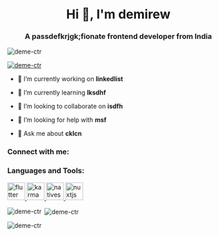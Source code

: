 <h1 align="center">Hi 👋, I'm demirew</h1>
<h3 align="center">A passdefkrjgk;fionate frontend developer from India</h3>

<p align="left"> <img src="https://komarev.com/ghpvc/?username=deme-ctr&label=Profile%20views&color=0e75b6&style=flat" alt="deme-ctr" /> </p>

<p align="left"> <a href="https://github.com/ryo-ma/github-profile-trophy"><img src="https://github-profile-trophy.vercel.app/?username=deme-ctr" alt="deme-ctr" /></a> </p>

- 🔭 I’m currently working on **linkedlist**

- 🌱 I’m currently learning **lksdhf**

- 👯 I’m looking to collaborate on **isdfh**

- 🤝 I’m looking for help with **msf**

- 💬 Ask me about **cklcn**

<h3 align="left">Connect with me:</h3>
<p align="left">
</p>

<h3 align="left">Languages and Tools:</h3>
<p align="left"> <a href="https://flutter.dev" target="_blank" rel="noreferrer"> <img src="https://www.vectorlogo.zone/logos/flutterio/flutterio-icon.svg" alt="flutter" width="40" height="40"/> </a> <a href="https://karma-runner.github.io/latest/index.html" target="_blank" rel="noreferrer"> <img src="https://raw.githubusercontent.com/detain/svg-logos/780f25886640cef088af994181646db2f6b1a3f8/svg/karma.svg" alt="karma" width="40" height="40"/> </a> <a href="https://nativescript.org/" target="_blank" rel="noreferrer"> <img src="https://raw.githubusercontent.com/detain/svg-logos/780f25886640cef088af994181646db2f6b1a3f8/svg/nativescript.svg" alt="nativescript" width="40" height="40"/> </a> <a href="https://nuxtjs.org/" target="_blank" rel="noreferrer"> <img src="https://www.vectorlogo.zone/logos/nuxtjs/nuxtjs-icon.svg" alt="nuxtjs" width="40" height="40"/> </a> </p>

<p><img align="left" src="https://github-readme-stats.vercel.app/api/top-langs?username=deme-ctr&show_icons=true&locale=en&layout=compact" alt="deme-ctr" /></p>

<p>&nbsp;<img align="center" src="https://github-readme-stats.vercel.app/api?username=deme-ctr&show_icons=true&locale=en" alt="deme-ctr" /></p>

<p><img align="center" src="https://github-readme-streak-stats.herokuapp.com/?user=deme-ctr&" alt="deme-ctr" /></p>
